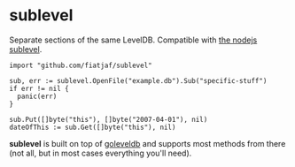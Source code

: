 # sublevel

Separate sections of the same LevelDB. Compatible with [the nodejs sublevel](https://github.com/dominictarr/level-sublevel).

```
import "github.com/fiatjaf/sublevel"

sub, err := sublevel.OpenFile("example.db").Sub("specific-stuff")
if err != nil {
  panic(err)
}

sub.Put([]byte("this"), []byte("2007-04-01"), nil)
dateOfThis := sub.Get([]byte("this"), nil)
```

**sublevel** is built on top of [goleveldb](http://godoc.org/github.com/syndtr/goleveldb/leveldb) and supports most methods from there (not all, but in most cases everything you'll need).
